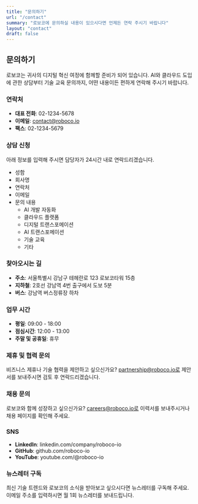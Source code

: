 ```yaml
---
title: "문의하기"
url: "/contact"
summary: "로보코에 문의하실 내용이 있으시다면 언제든 연락 주시기 바랍니다"
layout: "contact"
draft: false
---
```


## 문의하기

로보코는 귀사의 디지털 혁신 여정에 함께할 준비가 되어 있습니다. 
AI와 클라우드 도입에 관한 상담부터 기술 교육 문의까지, 어떤 내용이든 편하게 연락해 주시기 바랍니다.

### 연락처

- **대표 전화**: 02-1234-5678
- **이메일**: contact@roboco.io
- **팩스**: 02-1234-5679

### 상담 신청

아래 정보를 입력해 주시면 담당자가 24시간 내로 연락드리겠습니다.

- 성함
- 회사명
- 연락처
- 이메일
- 문의 내용
  - AI 개발 자동화
  - 클라우드 플랫폼
  - 디지털 트랜스포메이션
  - AI 트랜스포메이션
  - 기술 교육
  - 기타

### 찾아오시는 길

- **주소**: 서울특별시 강남구 테헤란로 123 로보코타워 15층
- **지하철**: 2호선 강남역 4번 출구에서 도보 5분
- **버스**: 강남역 버스정류장 하차

### 업무 시간

- **평일**: 09:00 - 18:00
- **점심시간**: 12:00 - 13:00
- **주말 및 공휴일**: 휴무

### 제휴 및 협력 문의

비즈니스 제휴나 기술 협력을 제안하고 싶으신가요?
partnership@roboco.io로 제안서를 보내주시면 검토 후 연락드리겠습니다.

### 채용 문의

로보코와 함께 성장하고 싶으신가요?
careers@roboco.io로 이력서를 보내주시거나 채용 페이지를 확인해 주세요.

### SNS

- **LinkedIn**: linkedin.com/company/roboco-io
- **GitHub**: github.com/roboco-io
- **YouTube**: youtube.com/@roboco-io

### 뉴스레터 구독

최신 기술 트렌드와 로보코의 소식을 받아보고 싶으시다면 뉴스레터를 구독해 주세요.
이메일 주소를 입력하시면 월 1회 뉴스레터를 보내드립니다.
